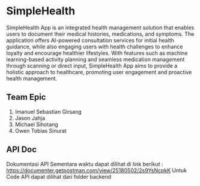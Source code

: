 # SimpleHealth

SimpleHealth App is an integrated health management solution that enables users to document their medical histories, medications, and symptoms. The application offers AI-powered consultation services for initial health guidance, while also engaging users with health challenges to enhance loyalty and encourage healthier lifestyles. With features such as machine learning-based activity planning and seamless medication management through scanning or direct input, SimpleHealth App aims to provide a holistic approach to healthcare, promoting user engagement and proactive health management.

## Team Epic
1. Imanuel Sebastian Girsang
2. Jason Jahja
3. Michael Sihotang
4. Owen Tobias Sinurat

## API Doc
Dokumentasi API Sementara waktu dapat dilihat di link berikut : https://documenter.getpostman.com/view/25180502/2s9YsNcpkK
Untuk Code API dapat dilihat dari folder backend
